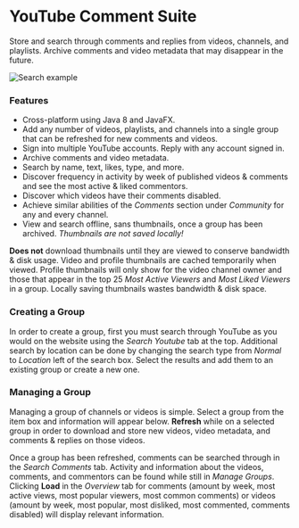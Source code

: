 # YouTube Comment Suite

Store and search through comments and replies from videos, channels, and playlists. Archive comments and video metadata that may disappear in the future.

![Search example](http://i.imgur.com/mXfaC7N.png)

### Features
* Cross-platform using Java 8 and JavaFX.
* Add any number of videos, playlists, and channels into a single group that can be refreshed for new comments and videos.
* Sign into multiple YouTube accounts. Reply with any account signed in.
* Archive comments and video metadata.
* Search by name, text, likes, type, and more.
* Discover frequency in activity by week of published videos & comments and see the most active & liked commentors.
* Discover which videos have their comments disabled.
* Achieve similar abilities of the *Comments* section under *Community* for any and every channel.
* View and search offline, sans thumbnails, once a group has been archived. *Thumbnails are not saved locally!*

**Does not** download thumbnails until they are viewed to conserve bandwidth & disk usage. Video and profile thumbnails are cached temporarily when viewed. Profile thumbnails will only show for the video channel owner and those that appear in the top 25 *Most Active Viewers* and *Most Liked Viewers* in a group. Locally saving thumbnails wastes bandwidth & disk space.

### Creating a Group

In order to create a group, first you must search through YouTube as you would on the website using the *Search Youtube* tab at the top. Additional search by location can be done by changing the search type from *Normal* to *Location* left of the search box. Select the results and add them to an existing group or create a new one.

### Managing a Group

Managing a group of channels or videos is simple. Select a group from the item box and information will appear below. **Refresh** while on a selected group in order to download and store new videos, video metadata, and comments & replies on those videos.

Once a group has been refreshed, comments can be searched through in the *Search Comments* tab. Activity and information about the videos, comments, and commentors can be found while still in *Manage Groups*. Clicking **Load** in the *Overview* tab for comments (amount by week, most active views, most popular viewers, most common comments) or videos (amount by week, most popular, most disliked, most commented, comments disabled) will display relevant information.